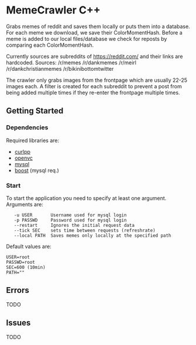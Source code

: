 # MemeCrawler C++

Grabs memes of reddit and saves them locally or puts them into a database.
For each meme we download, we save their ColorMomentHash. Before a meme is 
added to our local files/database we check for reposts by comparing each 
ColorMomentHash.

Currently sources are subreddits of https://reddit.com/ and their links are hardcoded.
Sources:
	/r/memes
	/r/dankmemes
	/r/meirl
	/r/dankchristianmemes
	/r/bikinibottomtwitter

The crawler only grabs images from the frontpage which are usually 22-25 
images each. A filter is created for each subreddit to prevent a post from 
being added multiple times if they re-enter the frontpage multiple times.

## Getting Started

### Dependencies

Required libraries are:
 * [curlpp](http://www.curlpp.org/)
 * [openvc](https://opencv.org/)
 * [mysql](https://dev.mysql.com/downloads/connector/cpp/) 
 * [boost](http://www.boost.org/) (mysql req.)

### Start

To start the application you need to specify at least one argument.
Arguments are: 
```
   -u USER       Username used for mysql login
   -p PASSWD     Password used for mysql login
   --restart     Ignores the initial request data
   --tick SEC    sets time between requests (refreshrate)
   --local PATH  Saves memes only locally at the specified path
```

Default values are:
```
USER=root
PASSWD=root
SEC=600 (10min)
PATH=""
```

## Errors

TODO

## Issues

TODO

